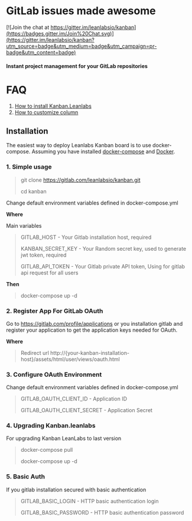 
# GitLab issues made awesome

[![Join the chat at https://gitter.im/leanlabsio/kanban](https://badges.gitter.im/Join%20Chat.svg)](https://gitter.im/leanlabsio/kanban?utm_source=badge&utm_medium=badge&utm_campaign=pr-badge&utm_content=badge)

#### Instant project management for your GitLab repositories

# FAQ

1. [How to install Kanban.Leanlabs](https://gitlab.com/leanlabsio/kanban/wikis/install)
2. [How to customize column](https://gitlab.com/leanlabsio/kanban/wikis/Customizing-columns)


## Installation

The easiest way to deploy Leanlabs Kanban board is to use docker-compose. 
Assuming you have installed [docker-compose](https://docs.docker.com/compose/) and [Docker](https://www.docker.com/).

### 1. Simple usage

> git clone https://gitlab.com/leanlabsio/kanban.git
>
> cd kanban

Change default environment variables defined in docker-compose.yml 

**Where**

Main variables

> GITLAB_HOST - Your Gitlab installation host, required
>
> KANBAN_SECRET_KEY - Your Random secret key, used to generate jwt token, required
>
> GITLAB_API_TOKEN - Your Gitlab private API token, Using for gitlab api request for all users

**Then**

> docker-compose up -d

### 2. Register App For GitLab OAuth

Go to https://gitlab.com/profile/applications or you installation gitlab and register your application to get the application keys needed for OAuth.

**Where**

> Redirect url http://{your-kanban-installation-host}/assets/html/user/views/oauth.html

### 3. Configure OAuth Environment

Change default environment variables defined in docker-compose.yml 

> GITLAB_OAUTH_CLIENT_ID - Application ID
> 
> GITLAB_OAUTH_CLIENT_SECRET - Application Secret 

### 4. Upgrading Kanban.leanlabs

For upgrading Kanban LeanLabs to last version

> docker-compose pull
>
> docker-compose up -d

### 5. Basic Auth

If you gitlab installation secured with basic authentication

> GITLAB_BASIC_LOGIN - HTTP basic authentication login
>
> GITLAB_BASIC_PASSWORD -  HTTP basic authentication password

